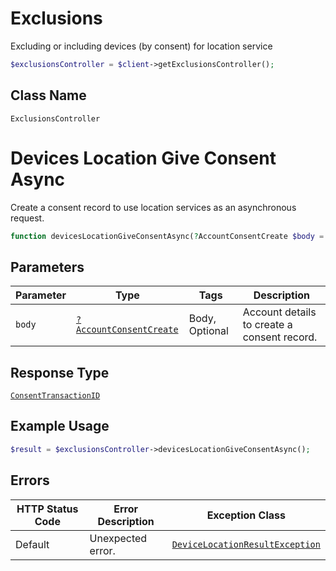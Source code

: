 # Exclusions

Excluding or including devices (by consent) for location service

```php
$exclusionsController = $client->getExclusionsController();
```

## Class Name

`ExclusionsController`


# Devices Location Give Consent Async

Create a consent record to use location services as an asynchronous request.

```php
function devicesLocationGiveConsentAsync(?AccountConsentCreate $body = null): ConsentTransactionID
```

## Parameters

| Parameter | Type | Tags | Description |
|  --- | --- | --- | --- |
| `body` | [`?AccountConsentCreate`](../../doc/models/account-consent-create.md) | Body, Optional | Account details to create a consent record. |

## Response Type

[`ConsentTransactionID`](../../doc/models/consent-transaction-id.md)

## Example Usage

```php
$result = $exclusionsController->devicesLocationGiveConsentAsync();
```

## Errors

| HTTP Status Code | Error Description | Exception Class |
|  --- | --- | --- |
| Default | Unexpected error. | [`DeviceLocationResultException`](../../doc/models/device-location-result-exception.md) |

